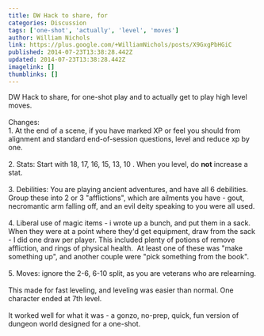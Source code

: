 ```yaml
---
title: DW Hack to share, for
categories: Discussion
tags: ['one-shot', 'actually', 'level', 'moves']
author: William Nichols
link: https://plus.google.com/+WilliamNichols/posts/X9GxgPbHGiC
published: 2014-07-23T13:38:28.442Z
updated: 2014-07-23T13:38:28.442Z
imagelink: []
thumblinks: []
---
```


DW Hack to share, for one-shot play and to actually get to play high level moves.<br /><br />Changes:<br />1. At the end of a scene, if you have marked XP or feel you should from alignment and standard end-of-session questions, level and reduce xp by one.<br /><br />2. Stats: Start with 18, 17, 16, 15, 13, 10 . When you level, do <b>not</b> increase a stat.<br /><br />3. Debilities: You are playing ancient adventures, and have all 6 debilities. Group these into 2 or 3 &quot;afflictions&quot;, which are ailments you have - gout, necromantic arm falling off, and an evil deity speaking to you were all used.<br /><br />4. Liberal use of magic items - i wrote up a bunch, and put them in a sack. When they were at a point where they&#39;d get equipment, draw from the sack - I did one draw per player. This included plenty of potions of remove affliction, and rings of physical health.  At least one of these was &quot;make something up&quot;, and another couple were &quot;pick something from the book&quot;. <br /><br />5. Moves: ignore the 2-6, 6-10 split, as you are veterans who are relearning.<br /><br />This made for fast leveling, and leveling was easier than normal. One character ended at 7th level. <br /><br />It worked well for what it was - a gonzo, no-prep, quick, fun version of dungeon world designed for a one-shot.